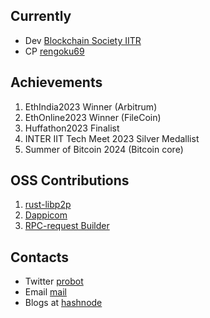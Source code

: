                                           
<!---
Prabhat1308/Prabhat1308 is a ✨ special ✨ repository because its `README.md` (this file) appears on your GitHub profile.
You can click the Preview link to take a look at your changes.
--->

## Currently
   * Dev [Blockchain Society IITR](https://x.com/BlocSocIITR)
   * CP [rengoku69](https://codeforces.com/profile/rengoku69)
   
## Achievements

1. EthIndia2023 Winner (Arbitrum)
2. EthOnline2023 Winner (FileCoin)
3. Huffathon2023 Finalist
4. INTER IIT Tech Meet 2023 Silver Medallist
5. Summer of Bitcoin 2024 (Bitcoin core)

## OSS Contributions

1. [rust-libp2p](https://github.com/libp2p/rust-libp2p)
2. [Dappicom](https://github.com/tonk-gg/dappicom)
3. [RPC-request Builder](https://github.com/NethermindEth/rpc-request-builder)

## Contacts 
  *  Twitter [probot](https://x.com/pr0b0t1sc00l)
  *  Email [mail](prabhatverma329@gmail.com)
  *  Blogs at [hashnode](probot.hashnode.dev)
